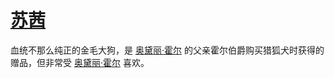 # [苏茜](../动物/苏茜.md)

血统不那么纯正的金毛大狗，是 [奥黛丽·霍尔](../人物/奥黛丽·霍尔.md) 的父亲霍尔伯爵购买猎狐犬时获得的赠品，但非常受 [奥黛丽·霍尔](../人物/奥黛丽·霍尔.md) 喜欢。

